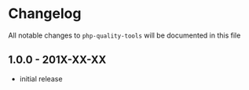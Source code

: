# Changelog

All notable changes to `php-quality-tools` will be documented in this file

## 1.0.0 - 201X-XX-XX

- initial release
